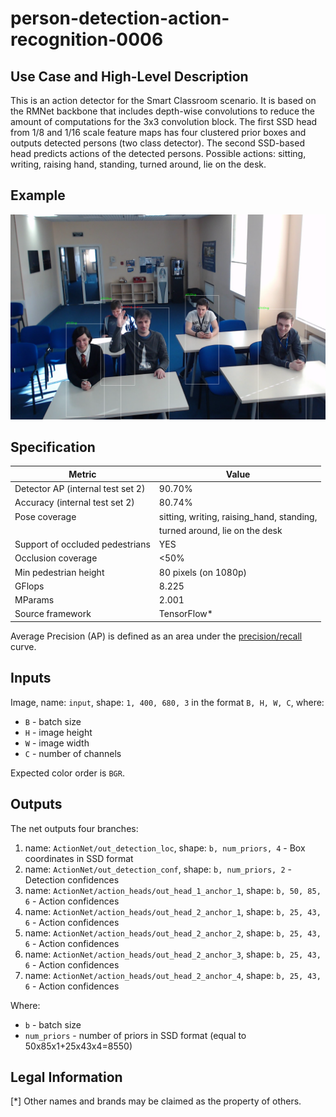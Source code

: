 # person-detection-action-recognition-0006

## Use Case and High-Level Description

This is an action detector for the Smart Classroom scenario. It is based on the RMNet backbone that includes depth-wise convolutions to reduce the amount of computations for the 3x3 convolution block. The first SSD head from 1/8 and 1/16 scale feature maps has four clustered prior boxes and outputs detected persons (two class detector). The second SSD-based head predicts actions of the detected persons. Possible actions: sitting, writing, raising hand, standing, turned around, lie on the desk.

## Example

![](./assets/person-detection-action-recognition-0006.png)

## Specification

| Metric                            | Value                                     |
|-----------------------------------|-------------------------------------------|
| Detector AP (internal test set 2) | 90.70%                                    |
| Accuracy (internal test set 2)    | 80.74%                                    |
| Pose coverage                     | sitting, writing, raising_hand, standing, |
|                                   | turned around, lie on the desk            |
| Support of occluded pedestrians   | YES                                       |
| Occlusion coverage                | <50%                                      |
| Min pedestrian height             | 80 pixels (on 1080p)                      |
| GFlops                            | 8.225                                     |
| MParams                           | 2.001                                     |
| Source framework                  | TensorFlow\*                              |

Average Precision (AP) is defined as an area under the [precision/recall](https://en.wikipedia.org/wiki/Precision_and_recall)
curve.

## Inputs

Image, name: `input`, shape: `1, 400, 680, 3` in the format `B, H, W, C`, where:

- `B` - batch size
- `H` - image height
- `W` - image width
- `C` - number of channels

Expected color order is `BGR`.

## Outputs

The net outputs four branches:

1. name: `ActionNet/out_detection_loc`, shape: `b, num_priors, 4` - Box coordinates in SSD format
2. name: `ActionNet/out_detection_conf`, shape: `b, num_priors, 2` - Detection confidences
3. name: `ActionNet/action_heads/out_head_1_anchor_1`, shape: `b, 50, 85, 6` - Action confidences
4. name: `ActionNet/action_heads/out_head_2_anchor_1`, shape: `b, 25, 43, 6` - Action confidences
5. name: `ActionNet/action_heads/out_head_2_anchor_2`, shape: `b, 25, 43, 6` - Action confidences
6. name: `ActionNet/action_heads/out_head_2_anchor_3`, shape: `b, 25, 43, 6` - Action confidences
7. name: `ActionNet/action_heads/out_head_2_anchor_4`, shape: `b, 25, 43, 6` - Action confidences

Where:

- `b` - batch size
- `num_priors` -  number of priors in SSD format (equal to 50x85x1+25x43x4=8550)

## Legal Information
[*] Other names and brands may be claimed as the property of others.
